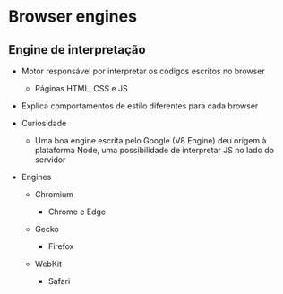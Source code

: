 # Browser engines

## Engine de interpretação

* Motor responsável por interpretar os códigos escritos no browser
    * Páginas HTML, CSS e JS

* Explica comportamentos de estilo diferentes para cada browser

* Curiosidade
    * Uma boa engine escrita pelo Google (V8 Engine) deu origem à plataforma Node, uma possibilidade de interpretar JS no lado do servidor

* Engines
    * Chromium
        * Chrome e Edge
    
    * Gecko
        * Firefox
    
    * WebKit
        * Safari
